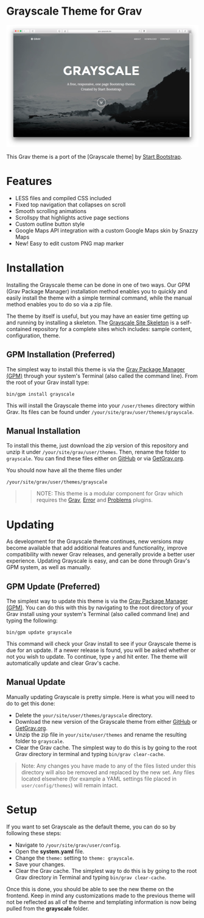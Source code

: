 # Grayscale Theme for Grav

![Grayscale](/assets/readme.png)

This Grav theme is a port of the [Grayscale theme] by [Start Bootstrap](http://startbootstrap.com/template-overviews/grayscale/).

# Features

* LESS files and compiled CSS included
* Fixed top navigation that collapses on scroll
* Smooth scrolling animations
* Scrollspy that highlights active page sections
* Custom outline button style
* Google Maps API integration with a custom Google Maps skin by Snazzy Maps
* New! Easy to edit custom PNG map marker

# Installation

Installing the Grayscale theme can be done in one of two ways. Our GPM (Grav Package Manager) installation method enables you to quickly and easily install the theme with a simple terminal command, while the manual method enables you to do so via a zip file.

The theme by itself is useful, but you may have an easier time getting up and running by installing a skeleton. The [Grayscale Site Skeleton](https://github.com/vmcosta/grav-skeleton-grayscale-site) is a self-contained repository for a complete sites which includes: sample content, configuration, theme.

## GPM Installation (Preferred)

The simplest way to install this theme is via the [Grav Package Manager (GPM)](http://learn.getgrav.org/advanced/grav-gpm) through your system's Terminal (also called the command line).  From the root of your Grav install type:

    bin/gpm install grayscale

This will install the Grayscale theme into your `/user/themes` directory within Grav. Its files can be found under `/your/site/grav/user/themes/grayscale`.

## Manual Installation

To install this theme, just download the zip version of this repository and unzip it under `/your/site/grav/user/themes`. Then, rename the folder to `grayscale`. You can find these files either on [GitHub](https://github.com/vmcosta/grav-theme-grayscale) or via [GetGrav.org](http://getgrav.org/downloads/themes).

You should now have all the theme files under

    /your/site/grav/user/themes/grayscale

>> NOTE: This theme is a modular component for Grav which requires the [Grav](http://github.com/getgrav/grav), [Error](https://github.com/getgrav/grav-theme-error) and [Problems](https://github.com/getgrav/grav-plugin-problems) plugins.

# Updating

As development for the Grayscale theme continues, new versions may become available that add additional features and functionality, improve compatibility with newer Grav releases, and generally provide a better user experience. Updating Grayscale is easy, and can be done through Grav's GPM system, as well as manually.

## GPM Update (Preferred)

The simplest way to update this theme is via the [Grav Package Manager (GPM)](http://learn.getgrav.org/advanced/grav-gpm). You can do this with this by navigating to the root directory of your Grav install using your system's Terminal (also called command line) and typing the following:

    bin/gpm update grayscale

This command will check your Grav install to see if your Grayscale theme is due for an update. If a newer release is found, you will be asked whether or not you wish to update. To continue, type `y` and hit enter. The theme will automatically update and clear Grav's cache.

## Manual Update

Manually updating Grayscale is pretty simple. Here is what you will need to do to get this done:

* Delete the `your/site/user/themes/grayscale` directory.
* Download the new version of the Grayscale theme from either [GitHub](https://github.com/vmcosta/grav-theme-grayscale) or [GetGrav.org](http://getgrav.org/downloads/themes).
* Unzip the zip file in `your/site/user/themes` and rename the resulting folder to `grayscale`.
* Clear the Grav cache. The simplest way to do this is by going to the root Grav directory in terminal and typing `bin/grav clear-cache`.

> Note: Any changes you have made to any of the files listed under this directory will also be removed and replaced by the new set. Any files located elsewhere (for example a YAML settings file placed in `user/config/themes`) will remain intact.

# Setup

If you want to set Grayscale as the default theme, you can do so by following these steps:

* Navigate to `/your/site/grav/user/config`.
* Open the **system.yaml** file.
* Change the `theme:` setting to `theme: grayscale`.
* Save your changes.
* Clear the Grav cache. The simplest way to do this is by going to the root Grav directory in Terminal and typing `bin/grav clear-cache`.

Once this is done, you should be able to see the new theme on the frontend. Keep in mind any customizations made to the previous theme will not be reflected as all of the theme and templating information is now being pulled from the **grayscale** folder.
